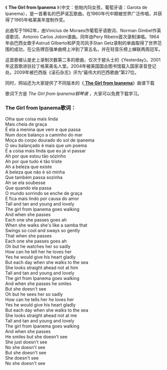 

《 **The Girl from Ipanema** 》（中文：依帕内玛女孩，葡萄牙语：Garota de
Ipanema），是一首著名的巴萨诺瓦歌曲。在1960年代中期被世界广泛传唱，并获得了1965年格莱美年度制作奖。

此曲写于1962年，由Vinicius de Moraes作葡萄牙语歌词、Norman Gimbel作英语歌词、Antonio Carlos
Jobim谱曲。同年由Pery Ribeiro首次录制演唱。1964年由巴西女歌手Astrud Gilberto和萨克司风手Stan
Getz录制的单曲取得了世界范围的成功，在公告牌百强单曲榜上冲到了第五名，并在轻音乐榜上蝉联两周冠军。

这首歌被认是史上录制次数第二多的歌曲，仅次于披头士的《Yesterday》。2001年这首歌进驻拉丁格莱美名人堂。2004年被美国国会图书馆载入国家录音登记处。2009年被巴西版《滚石杂志》评为“最伟大的巴西歌曲”第27位。

同时，网站还为大家提供了不同版本的《[ **The Girl from Ipanema**](Music-4273.html "The Girl from
Ipanema")》曲谱下载

歌词下方是 _The Girl from Ipanema钢琴谱_ ，大家可以免费下载学习。

### The Girl from Ipanema歌词：

Olha que coisa mais linda  
Mais cheia de graça  
É ela a menina que vem e que passa  
Num doce balanço a caminho do mar  
Moça do corpo dourado do sol de ipanema  
O seu balançado é mais que um poema  
É a coisa mais linda que eu já vi passar  
Ah por que estou tão sózinho  
Ah por que tudo é tão triste  
Ah a beleza que existe  
A beleza que não é só minha  
Que também passa sozinha  
Ah se ela soubesse  
Que quando ela passa  
O mundo sorrindo se enche de graça  
E fica mais lindo por causa do amor  
Tall and tan and young and lovely  
The girl from Ipanema goes walking  
And when she passes  
Each one she passes goes ah  
When she walks she's like a samba that  
Swings so cool and sways so gently  
That when she passes  
Each one she passes goes ah  
Oh but he watches her so sadly  
How can he tell her he loves her  
Yes he would give his heart gladly  
But each day when she walks to the sea  
She looks straight ahead not at him  
Tall and tan and young and lovely  
The girl from Ipanema goes walking  
And when she passes he smiles  
But she doesn't see  
Oh but he sees her so sadly  
How can he tells her he loves her  
Yes he would give his heart gladly  
But each day when she walks to the sea  
She looks straight ahead not at me  
Tall and tan and young and lovely  
The girl from Ipanema goes walking  
And when she passes  
He smiles but she doesn't see  
She just doesn't see  
No she doesn't see  
But she doesn't see  
She doesn't see  
No she doesn't see

